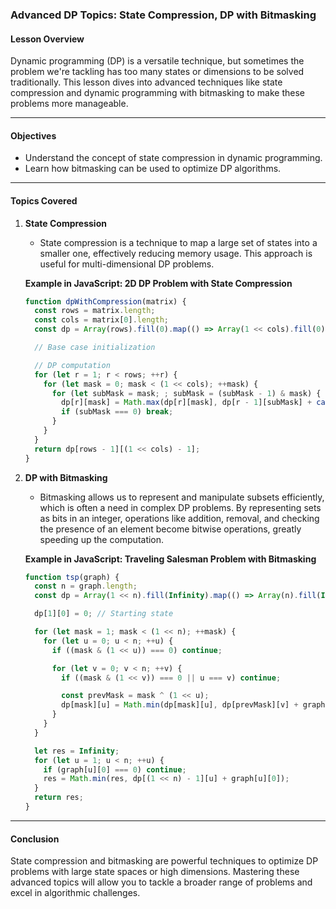 ### **Advanced DP Topics: State Compression, DP with Bitmasking**

#### Lesson Overview

Dynamic programming (DP) is a versatile technique, but sometimes the problem we're tackling has too many states or dimensions to be solved traditionally. This lesson dives into advanced techniques like state compression and dynamic programming with bitmasking to make these problems more manageable.

---

#### Objectives

- Understand the concept of state compression in dynamic programming.
- Learn how bitmasking can be used to optimize DP algorithms.

---

#### Topics Covered

1. **State Compression**

    - State compression is a technique to map a large set of states into a smaller one, effectively reducing memory usage. This approach is useful for multi-dimensional DP problems.
    
    **Example in JavaScript: 2D DP Problem with State Compression**

    ```javascript
    function dpWithCompression(matrix) {
      const rows = matrix.length;
      const cols = matrix[0].length;
      const dp = Array(rows).fill(0).map(() => Array(1 << cols).fill(0));

      // Base case initialization

      // DP computation
      for (let r = 1; r < rows; ++r) {
        for (let mask = 0; mask < (1 << cols); ++mask) {
          for (let subMask = mask; ; subMask = (subMask - 1) & mask) {
            dp[r][mask] = Math.max(dp[r][mask], dp[r - 1][subMask] + calculateValue(matrix, r, mask));
            if (subMask === 0) break;
          }
        }
      }
      return dp[rows - 1][(1 << cols) - 1];
    }
    ```

2. **DP with Bitmasking**

    - Bitmasking allows us to represent and manipulate subsets efficiently, which is often a need in complex DP problems. By representing sets as bits in an integer, operations like addition, removal, and checking the presence of an element become bitwise operations, greatly speeding up the computation.
    
    **Example in JavaScript: Traveling Salesman Problem with Bitmasking**

    ```javascript
    function tsp(graph) {
      const n = graph.length;
      const dp = Array(1 << n).fill(Infinity).map(() => Array(n).fill(Infinity));

      dp[1][0] = 0; // Starting state

      for (let mask = 1; mask < (1 << n); ++mask) {
        for (let u = 0; u < n; ++u) {
          if ((mask & (1 << u)) === 0) continue;

          for (let v = 0; v < n; ++v) {
            if ((mask & (1 << v)) === 0 || u === v) continue;

            const prevMask = mask ^ (1 << u);
            dp[mask][u] = Math.min(dp[mask][u], dp[prevMask][v] + graph[v][u]);
          }
        }
      }

      let res = Infinity;
      for (let u = 1; u < n; ++u) {
        if (graph[u][0] === 0) continue;
        res = Math.min(res, dp[(1 << n) - 1][u] + graph[u][0]);
      }
      return res;
    }
    ```

---

#### Conclusion

State compression and bitmasking are powerful techniques to optimize DP problems with large state spaces or high dimensions. Mastering these advanced topics will allow you to tackle a broader range of problems and excel in algorithmic challenges.